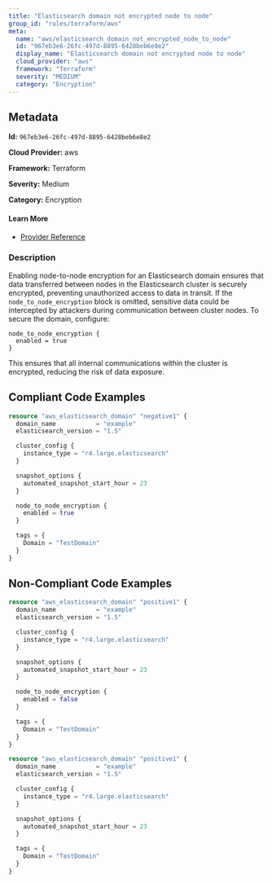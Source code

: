 ```yaml
---
title: "Elasticsearch domain not encrypted node to node"
group_id: "rules/terraform/aws"
meta:
  name: "aws/elasticsearch_domain_not_encrypted_node_to_node"
  id: "967eb3e6-26fc-497d-8895-6428beb6e8e2"
  display_name: "Elasticsearch domain not encrypted node to node"
  cloud_provider: "aws"
  framework: "Terraform"
  severity: "MEDIUM"
  category: "Encryption"
---
```

## Metadata

**Id:** `967eb3e6-26fc-497d-8895-6428beb6e8e2`

**Cloud Provider:** aws

**Framework:** Terraform

**Severity:** Medium

**Category:** Encryption

#### Learn More

 - [Provider Reference](https://registry.terraform.io/providers/hashicorp/aws/latest/docs/resources/elasticsearch_domain#node_to_node_encryption)

### Description

 Enabling node-to-node encryption for an Elasticsearch domain ensures that data transferred between nodes in the Elasticsearch cluster is securely encrypted, preventing unauthorized access to data in transit. If the `node_to_node_encryption` block is omitted, sensitive data could be intercepted by attackers during communication between cluster nodes. To secure the domain, configure:

```
node_to_node_encryption {
  enabled = true
}
```

This ensures that all internal communications within the cluster is encrypted, reducing the risk of data exposure.


## Compliant Code Examples
```terraform
resource "aws_elasticsearch_domain" "negative1" {
  domain_name           = "example"
  elasticsearch_version = "1.5"

  cluster_config {
    instance_type = "r4.large.elasticsearch"
  }

  snapshot_options {
    automated_snapshot_start_hour = 23
  }

  node_to_node_encryption {
    enabled = true
  }

  tags = {
    Domain = "TestDomain"
  }
}

```
## Non-Compliant Code Examples
```terraform
resource "aws_elasticsearch_domain" "positive1" {
  domain_name           = "example"
  elasticsearch_version = "1.5"

  cluster_config {
    instance_type = "r4.large.elasticsearch"
  }

  snapshot_options {
    automated_snapshot_start_hour = 23
  }

  node_to_node_encryption {
    enabled = false
  }

  tags = {
    Domain = "TestDomain"
  }
}

```

```terraform
resource "aws_elasticsearch_domain" "positive1" {
  domain_name           = "example"
  elasticsearch_version = "1.5"

  cluster_config {
    instance_type = "r4.large.elasticsearch"
  }

  snapshot_options {
    automated_snapshot_start_hour = 23
  }

  tags = {
    Domain = "TestDomain"
  }
}

```